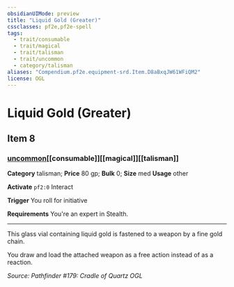 ```yaml
---
obsidianUIMode: preview
title: "Liquid Gold (Greater)"
cssclasses: pf2e,pf2e-spell
tags:
  - trait/consumable
  - trait/magical
  - trait/talisman
  - trait/uncommon
  - category/talisman
aliases: "Compendium.pf2e.equipment-srd.Item.D8aBxqJW61WFiQM2"
license: OGL
---
```

# Liquid Gold (Greater)
## Item 8
### [uncommon](uncommon "Uncommon Rarity Trait")[[consumable]][[magical]][[talisman]]

**Category** talisman; 
**Price** 80 gp; 
**Bulk** 0; **Size** med
**Usage** other

**Activate** `pf2:0` Interact

**Trigger** You roll for initiative

**Requirements** You're an expert in Stealth.

* * *

This glass vial containing liquid gold is fastened to a weapon by a fine gold chain.

You draw and load the attached weapon as a free action instead of as a reaction.

*Source: Pathfinder #179: Cradle of Quartz*
*OGL*